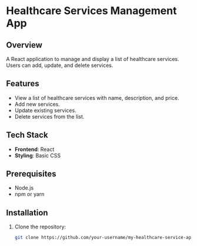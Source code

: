 # Healthcare Services Management App

## Overview
A React application to manage and display a list of healthcare services. Users can add, update, and delete services.

## Features
- View a list of healthcare services with name, description, and price.
- Add new services.
- Update existing services.
- Delete services from the list.

## Tech Stack
- **Frontend**: React
- **Styling**: Basic CSS

## Prerequisites
- Node.js
- npm or yarn

## Installation
1. Clone the repository:
   ```bash
   git clone https://github.com/your-username/my-healthcare-service-app.git

